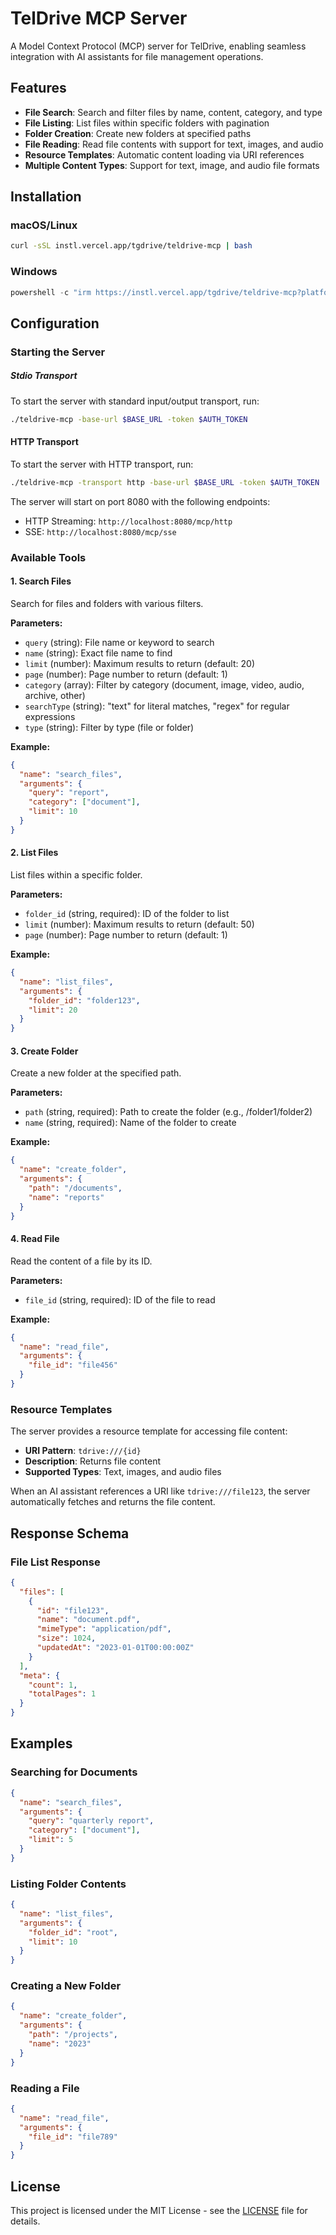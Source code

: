 # TelDrive MCP Server

A Model Context Protocol (MCP) server for TelDrive, enabling seamless integration with AI assistants for file management operations.

## Features

- **File Search**: Search and filter files by name, content, category, and type
- **File Listing**: List files within specific folders with pagination
- **Folder Creation**: Create new folders at specified paths
- **File Reading**: Read file contents with support for text, images, and audio
- **Resource Templates**: Automatic content loading via URI references
- **Multiple Content Types**: Support for text, image, and audio file formats

## Installation

### macOS/Linux
```sh
curl -sSL instl.vercel.app/tgdrive/teldrive-mcp | bash
```
### Windows
```powershell
powershell -c "irm https://instl.vercel.app/tgdrive/teldrive-mcp?platform=windows|iex"
```

## Configuration

### Starting the Server

##### Stdio Transport
To start the server with standard input/output transport, run:
```bash
./teldrive-mcp -base-url $BASE_URL -token $AUTH_TOKEN
```

#### HTTP Transport
To start the server with HTTP transport, run:
```bash
./teldrive-mcp -transport http -base-url $BASE_URL -token $AUTH_TOKEN 
```

The server will start on port 8080 with the following endpoints:
- HTTP Streaming: `http://localhost:8080/mcp/http`
- SSE: `http://localhost:8080/mcp/sse`
### Available Tools

#### 1. Search Files
Search for files and folders with various filters.

**Parameters:**
- `query` (string): File name or keyword to search
- `name` (string): Exact file name to find
- `limit` (number): Maximum results to return (default: 20)
- `page` (number): Page number to return (default: 1)
- `category` (array): Filter by category (document, image, video, audio, archive, other)
- `searchType` (string): "text" for literal matches, "regex" for regular expressions
- `type` (string): Filter by type (file or folder)

**Example:**
```json
{
  "name": "search_files",
  "arguments": {
    "query": "report",
    "category": ["document"],
    "limit": 10
  }
}
```

#### 2. List Files
List files within a specific folder.

**Parameters:**
- `folder_id` (string, required): ID of the folder to list
- `limit` (number): Maximum results to return (default: 50)
- `page` (number): Page number to return (default: 1)

**Example:**
```json
{
  "name": "list_files",
  "arguments": {
    "folder_id": "folder123",
    "limit": 20
  }
}
```

#### 3. Create Folder
Create a new folder at the specified path.

**Parameters:**
- `path` (string, required): Path to create the folder (e.g., /folder1/folder2)
- `name` (string, required): Name of the folder to create

**Example:**
```json
{
  "name": "create_folder",
  "arguments": {
    "path": "/documents",
    "name": "reports"
  }
}
```

#### 4. Read File
Read the content of a file by its ID.

**Parameters:**
- `file_id` (string, required): ID of the file to read

**Example:**
```json
{
  "name": "read_file",
  "arguments": {
    "file_id": "file456"
  }
}
```

### Resource Templates

The server provides a resource template for accessing file content:

- **URI Pattern**: `tdrive:///{id}`
- **Description**: Returns file content
- **Supported Types**: Text, images, and audio files

When an AI assistant references a URI like `tdrive:///file123`, the server automatically fetches and returns the file content.

## Response Schema

### File List Response
```json
{
  "files": [
    {
      "id": "file123",
      "name": "document.pdf",
      "mimeType": "application/pdf",
      "size": 1024,
      "updatedAt": "2023-01-01T00:00:00Z"
    }
  ],
  "meta": {
    "count": 1,
    "totalPages": 1
  }
}
```

## Examples

### Searching for Documents
```json
{
  "name": "search_files",
  "arguments": {
    "query": "quarterly report",
    "category": ["document"],
    "limit": 5
  }
}
```

### Listing Folder Contents
```json
{
  "name": "list_files",
  "arguments": {
    "folder_id": "root",
    "limit": 10
  }
}
```

### Creating a New Folder
```json
{
  "name": "create_folder",
  "arguments": {
    "path": "/projects",
    "name": "2023"
  }
}
```

### Reading a File
```json
{
  "name": "read_file",
  "arguments": {
    "file_id": "file789"
  }
}
```
## License

This project is licensed under the MIT License - see the [LICENSE](LICENSE) file for details.
